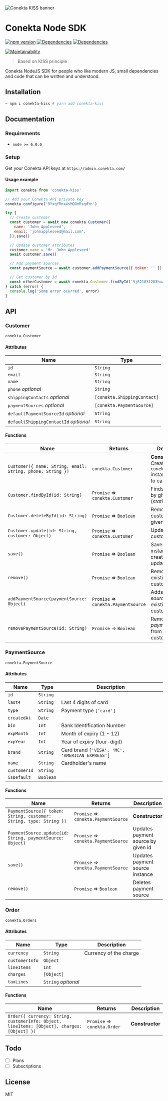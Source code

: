 <img src="https://raw.githubusercontent.com/nuremx/conekta-kiss/master/.github/banner.png" align="center" alt="Conekta KISS banner" />

# Conekta Node SDK

[![npm version](https://img.shields.io/npm/v/conekta-kiss.svg)](https://www.npmjs.com/package/conekta-kiss)
[![Dependencies](https://img.shields.io/david/nuremx/conekta-kiss.svg)](https://david-dm.org/nuremx/conekta-kiss)
[![Dependencies](https://img.shields.io/david/dev/nuremx/conekta-kiss.svg)](https://david-dm.org/nuremx/conekta-kiss?type=dev)

[![Maintainability](https://api.codeclimate.com/v1/badges/57cbb329b5b079b8b249/maintainability)](https://codeclimate.com/repos/5c4cbff6d595ed02d0001a88/maintainability)

> Based on KISS principle

Conekta NodeJS SDK for people who like modern JS, small dependencies and code that can be written and understood.

## Installation

```bash
~ npm i conekta-kiss # yarn add conekta-kiss
```

## Documentation

### Requirements

- `node >= 6.0.0`

### Setup

Get your Conekta API keys at `https://admin.conekta.com/`

#### Usage example

```javascript
import conekta from 'conekta-kiss'

// Add your Conekta API private key
conekta.configure('9YxqfRnx4sMQDnRsqdYn')

try {
  // Create customer
  const customer = await new conekta.Customer({
    name: 'John Appleseed',
    email: 'johnappleseed@mail.com',
  }).save()

  // Update customer attributes
  customer.name = 'Mr. John Appleseed'
  await customer.save()

  // Add payment sources
  const paymentSource = await customer.addPaymentSource({ token: '' })

  // Get customer by id
  const otherCustomer = await conekta.Customer.findById('9j821831283huas')
} catch (error) {
  console.log('Some error ocurred', error)
}
```

## API

### Customer

`conekta.Customer`

#### Attributes

| Name                                  | Type                        |
| ------------------------------------- | --------------------------- |
| `id`                                  | `String`                    |
| `email`                               | `String`                    |
| `name`                                | `String`                    |
| `phone` _optional_                    | `String`                    |
| `shippingContacts` _optional_         | `[conekta.ShippingContact]` |
| `paymentSources` _optional_           | `[conekta.PaymentSource]`   |
| `defaultPaymentSourceId` _optional_   | `String`                    |
| `defaultShippingContactId` _optional_ | `String`                    |

#### Functions

| Name                                                       | Returns                              | Description                                                                    |
| ---------------------------------------------------------- | ------------------------------------ | ------------------------------------------------------------------------------ |
| `Customer({ name: String, email: String, phone: String })` | `conekta.Customer`                   | **Constructor** Creates `conekta.Customer` instance, to save to call `.save()` |
| `Customer.findById(id: String)`                            | `Promise` => `conekta.Customer`      | Finds customer by given id (_static_)                                          |
| `Customer.deleteById(id: String)`                          | `Promise` => `Boolean`               | Removes customer by given id (_static_)                                        |
| `Customer.update(id: String, customer: Object)`            | `Promise` => `conekta.Customer`      | Updates existing customer                                                      |
| `save()`                                                   | `Promise` => `Boolean`               | Saves customer instance, creating new or updating                              |
| `remove()`                                                 | `Promise` => `Boolean`               | Removes existing customer                                                      |
| `addPaymentSource(paymentSource: Object)`                  | `Promise` => `conekta.PaymentSource` | Adds _payment source_ to existing customer                                     |
| `removePaymentSource(id: String)`                          | `Promise` => `Boolean`               | Removes _payment source_ from existing customer                                |

### PaymentSource

`conekta.PaymentSource`

#### Attributes

| Name         | Type      | Description                                     |
| ------------ | --------- | ----------------------------------------------- |
| `id`         | `String`  |                                                 |
| `last4`      | `String`  | Last 4 digits of card                           |
| `type`       | `String`  | Payment type `['card']`                         |
| `createdAt`  | `Date`    |                                                 |
| `bin`        | `Int`     | Bank Identification Number                      |
| `expMonth`   | `Int`     | Month of expiry (1 - 12)                        |
| `expYear`    | `Int`     | Year of expiry (four-digit)                     |
| `brand`      | `String`  | Card brand `['VISA', 'MC', 'AMERICAN_EXPRESS']` |
| `name`       | `String`  | Cardholder's name                               |
| `customerId` | `String`  |                                                 |
| `isDefault`  | `Boolean` |                                                 |

#### Functions

| Name                                                               | Returns                              | Description                        |
| ------------------------------------------------------------------ | ------------------------------------ | ---------------------------------- |
| `PaymentSource({ token: String, customer: String, type: String })` | `Promise` => `conekta.PaymentSource` | **Constructor**                    |
| `PaymentSource.update(id: String, paymentSource: Object)`          | `Promise` => `conekta.PaymentSource` | Updates payment source by given id |
| `save()`                                                           | `Promise` => `conekta.PaymentSource` | Updates payment source instance    |
| `remove()`                                                         | `Promise` => `Boolean`               | Deletes payment source             |

### Order

`conekta.Orders`

#### Attributes

| Name           | Type                | Description            |
| -------------- | ------------------- | ---------------------- |
| `currency`     | `String`            | Currency of the charge |
| `customerInfo` | `Object`            |                        |
| `lineItems`    | `Int`               |                        |
| `charges`      | `[Object]`          |                        |
| `taxLines`     | `String` _optional_ |                        |

#### Functions

| Name                                                                                        | Returns                      | Description     |
| ------------------------------------------------------------------------------------------- | ---------------------------- | --------------- |
| `Order({ currency: String, customerInfo: Object, lineItems: [Object], charges: [Object] })` | `Promise` => `conekta.Order` | **Constructor** |

## Todo

- [ ] Plans
- [ ] Subscriptions

## License

MIT
